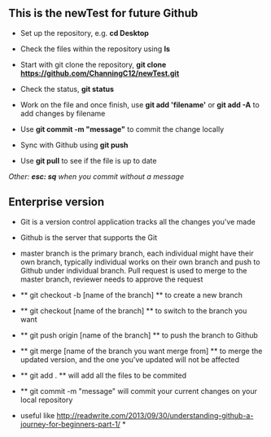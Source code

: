 ## This is the newTest for future Github
* Set up the repository, e.g. **cd Desktop**

* Check the files within the repository using **ls**

* Start with git clone the repository, **git clone https://github.com/ChanningC12/newTest.git**

* Check the status, **git status**

* Work on the file and once finish, use **git add 'filename'** or **git add -A** to add changes by filename

* Use **git commit -m "message"** to commit the change locally

* Sync with Github using **git push**

* Use **git pull** to see if the file is up to date

*Other: **esc: sq** when you commit without a message*

## Enterprise version
* Git is a version control application tracks all the changes you've made
* Github is the server that supports the Git

* master branch is the primary branch, each individual might have their own branch, typically individual works on their own branch and push to Github under individual branch. Pull request is used to merge to the master branch, reviewer needs to approve the request

* ** git checkout -b [name of the branch] ** to create a new branch
* ** git checkout [name of the branch] ** to switch to the branch you want
* ** git push origin [name of the branch] ** to push the branch to Github
* ** git merge [name of the branch you want merge from] ** to merge the updated version, and the one you've updated will not be affected

* ** git add . ** will add all the files to be commited
* ** git commit -m "message" will commit your current changes on your local repository

* useful like <http://readwrite.com/2013/09/30/understanding-github-a-journey-for-beginners-part-1/> *